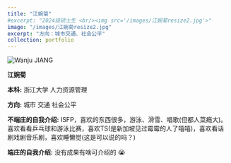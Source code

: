 ```yaml
---
title: "江婉菊"
#excerpt: "2024级硕士生 <br/><img src='/images/江婉菊resize2.jpg'>"
image: "/images/江婉菊resize2.jpg" 
excerpt: "方向：城市交通、社会公平" 
collection: portfolio
---
```



![Wanju JIANG](/images/江婉菊.jpg)


**江婉菊**

**本科:** 浙江大学 人力资源管理

**方向:** 城市 交通 社会公平

**不端庄的自我介绍:** ISFP，喜欢的东西很多，游泳、滑雪、唱歌(但都人菜瘾大)。喜欢看看乒乓球和游泳比赛，喜欢TS(是新加坡见过霉霉的人了嘻嘻)，喜欢看话剧戏剧音乐剧，喜欢睡懒觉(这是可以说的吗？)

**端庄的自我介绍:** 没有成果有啥可介绍的 😭
